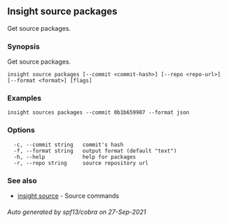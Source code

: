 ## Insight source packages

Get source packages.

### Synopsis

Get source packages.

```
insight source packages [--commit <commit-hash>] [--repo <repo-url>] [--format <format>] [flags]
```

### Examples

```
insight sources packages --commit 0b1b659907 --format json
```

### Options

```
  -c, --commit string   commit's hash
  -f, --format string   output format (default "text")
  -h, --help            help for packages
  -r, --repo string     source repository url
```

### See also

* [insight source](insight_source.md)	 - Source commands

###### Auto generated by spf13/cobra on 27-Sep-2021
